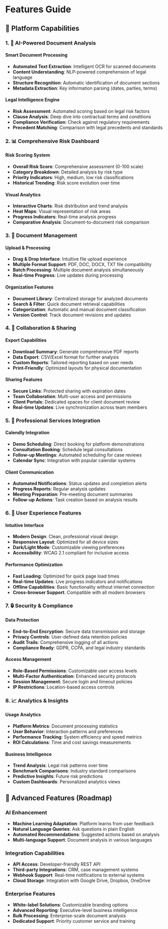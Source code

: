 # Features Guide

## 🎯 Platform Capabilities

### 1. 🤖 AI-Powered Document Analysis

#### Smart Document Processing
- **Automated Text Extraction**: Intelligent OCR for scanned documents
- **Content Understanding**: NLP-powered comprehension of legal language
- **Structure Recognition**: Automatic identification of document sections
- **Metadata Extraction**: Key information parsing (dates, parties, terms)

#### Legal Intelligence Engine
- **Risk Assessment**: Automated scoring based on legal risk factors
- **Clause Analysis**: Deep dive into contractual terms and conditions
- **Compliance Verification**: Check against regulatory requirements
- **Precedent Matching**: Comparison with legal precedents and standards

### 2. 📊 Comprehensive Risk Dashboard

#### Risk Scoring System
- **Overall Risk Score**: Comprehensive assessment (0-100 scale)
- **Category Breakdown**: Detailed analysis by risk type
- **Priority Indicators**: High, medium, low risk classifications
- **Historical Trending**: Risk score evolution over time

#### Visual Analytics
- **Interactive Charts**: Risk distribution and trend analysis
- **Heat Maps**: Visual representation of risk areas
- **Progress Indicators**: Real-time analysis progress
- **Comparative Analysis**: Document-to-document risk comparison

### 3. 📁 Document Management

#### Upload & Processing
- **Drag & Drop Interface**: Intuitive file upload experience
- **Multiple Format Support**: PDF, DOC, DOCX, TXT file compatibility
- **Batch Processing**: Multiple document analysis simultaneously
- **Real-time Progress**: Live updates during processing

#### Organization Features
- **Document Library**: Centralized storage for analyzed documents
- **Search & Filter**: Quick document retrieval capabilities
- **Categorization**: Automatic and manual document classification
- **Version Control**: Track document revisions and updates

### 4. 🔄 Collaboration & Sharing

#### Export Capabilities
- **Download Summary**: Generate comprehensive PDF reports
- **Data Export**: CSV/Excel format for further analysis
- **Custom Reports**: Tailored reporting based on user needs
- **Print-Friendly**: Optimized layouts for physical documentation

#### Sharing Features
- **Secure Links**: Protected sharing with expiration dates
- **Team Collaboration**: Multi-user access and permissions
- **Client Portals**: Dedicated spaces for client document review
- **Real-time Updates**: Live synchronization across team members

### 5. 📅 Professional Services Integration

#### Calendly Integration
- **Demo Scheduling**: Direct booking for platform demonstrations
- **Consultation Booking**: Schedule legal consultations
- **Follow-up Meetings**: Automated scheduling for case reviews
- **Calendar Sync**: Integration with popular calendar systems

#### Client Communication
- **Automated Notifications**: Status updates and completion alerts
- **Progress Reports**: Regular analysis updates
- **Meeting Preparation**: Pre-meeting document summaries
- **Follow-up Actions**: Task creation based on analysis results

### 6. 🎨 User Experience Features

#### Intuitive Interface
- **Modern Design**: Clean, professional visual design
- **Responsive Layout**: Optimized for all device sizes
- **Dark/Light Mode**: Customizable viewing preferences
- **Accessibility**: WCAG 2.1 compliant for inclusive access

#### Performance Optimization
- **Fast Loading**: Optimized for quick page load times
- **Real-time Updates**: Live progress indicators and notifications
- **Offline Capabilities**: Basic functionality without internet connection
- **Cross-browser Support**: Compatible with all modern browsers

### 7. 🔒 Security & Compliance

#### Data Protection
- **End-to-End Encryption**: Secure data transmission and storage
- **Privacy Controls**: User-defined data retention policies
- **Audit Trails**: Comprehensive logging of all actions
- **Compliance Ready**: GDPR, CCPA, and legal industry standards

#### Access Management
- **Role-Based Permissions**: Customizable user access levels
- **Multi-Factor Authentication**: Enhanced security protocols
- **Session Management**: Secure login and timeout policies
- **IP Restrictions**: Location-based access controls

### 8. 📈 Analytics & Insights

#### Usage Analytics
- **Platform Metrics**: Document processing statistics
- **User Behavior**: Interaction patterns and preferences
- **Performance Tracking**: System efficiency and speed metrics
- **ROI Calculations**: Time and cost savings measurements

#### Business Intelligence
- **Trend Analysis**: Legal risk patterns over time
- **Benchmark Comparisons**: Industry standard comparisons
- **Predictive Insights**: Future risk predictions
- **Custom Dashboards**: Personalized analytics views

## 🚀 Advanced Features (Roadmap)

### AI Enhancement
- **Machine Learning Adaptation**: Platform learns from user feedback
- **Natural Language Queries**: Ask questions in plain English
- **Automated Recommendations**: Suggested actions based on analysis
- **Multi-language Support**: Document analysis in various languages

### Integration Capabilities
- **API Access**: Developer-friendly REST API
- **Third-party Integrations**: CRM, case management systems
- **Webhook Support**: Real-time notifications to external systems
- **Cloud Storage**: Integration with Google Drive, Dropbox, OneDrive

### Enterprise Features
- **White-label Solutions**: Customizable branding options
- **Advanced Reporting**: Executive-level business intelligence
- **Bulk Processing**: Enterprise-scale document analysis
- **Dedicated Support**: Priority customer service and training